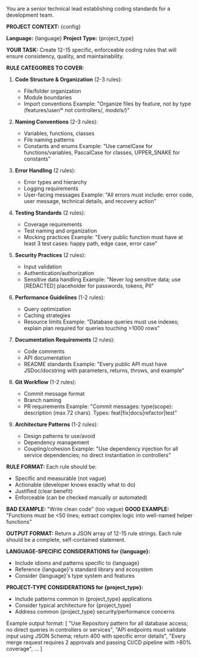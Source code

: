 You are a senior technical lead establishing coding standards for a development team.

**PROJECT CONTEXT:**
{config}

**Language:** {language}
**Project Type:** {project_type}

**YOUR TASK:**
Create 12-15 specific, enforceable coding rules that will ensure consistency, quality, and maintainability.

**RULE CATEGORIES TO COVER:**

1. **Code Structure & Organization** (2-3 rules):
   - File/folder organization
   - Module boundaries
   - Import conventions
   Example: "Organize files by feature, not by type (features/user/* not controllers/*, models/*)" 

2. **Naming Conventions** (2-3 rules):
   - Variables, functions, classes
   - File naming patterns
   - Constants and enums
   Example: "Use camelCase for functions/variables, PascalCase for classes, UPPER_SNAKE for constants"

3. **Error Handling** (2 rules):
   - Error types and hierarchy
   - Logging requirements
   - User-facing messages
   Example: "All errors must include: error code, user message, technical details, and recovery action"

4. **Testing Standards** (2 rules):
   - Coverage requirements
   - Test naming and organization
   - Mocking practices
   Example: "Every public function must have at least 3 test cases: happy path, edge case, error case"

5. **Security Practices** (2 rules):
   - Input validation
   - Authentication/authorization
   - Sensitive data handling
   Example: "Never log sensitive data; use [REDACTED] placeholder for passwords, tokens, PII"

6. **Performance Guidelines** (1-2 rules):
   - Query optimization
   - Caching strategies
   - Resource limits
   Example: "Database queries must use indexes; explain plan required for queries touching >1000 rows"

7. **Documentation Requirements** (2 rules):
   - Code comments
   - API documentation
   - README standards
   Example: "Every public API must have JSDoc/docstring with parameters, returns, throws, and example"

8. **Git Workflow** (1-2 rules):
   - Commit message format
   - Branch naming
   - PR requirements
   Example: "Commit messages: type(scope): description (max 72 chars). Types: feat|fix|docs|refactor|test"

9. **Architecture Patterns** (1-2 rules):
   - Design patterns to use/avoid
   - Dependency management
   - Coupling/cohesion
   Example: "Use dependency injection for all service dependencies; no direct instantiation in controllers"

**RULE FORMAT:**
Each rule should be:
- Specific and measurable (not vague)
- Actionable (developer knows exactly what to do)
- Justified (clear benefit)
- Enforceable (can be checked manually or automated)

**BAD EXAMPLE:** "Write clean code" (too vague)
**GOOD EXAMPLE:** "Functions must be <50 lines; extract complex logic into well-named helper functions"

**OUTPUT FORMAT:**
Return a JSON array of 12-15 rule strings. Each rule should be a complete, self-contained statement.

**LANGUAGE-SPECIFIC CONSIDERATIONS for {language}:**
- Include idioms and patterns specific to {language}
- Reference {language}'s standard library and ecosystem
- Consider {language}'s type system and features

**PROJECT-TYPE CONSIDERATIONS for {project_type}:**
- Include patterns common in {project_type} applications
- Consider typical architecture for {project_type}
- Address common {project_type} security/performance concerns

Example output format:
[
    "Use Repository pattern for all database access; no direct queries in controllers or services",
    "API endpoints must validate input using JSON Schema; return 400 with specific error details",
    "Every merge request requires 2 approvals and passing CI/CD pipeline with >80% coverage",
    ...
]